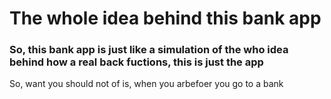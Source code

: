 # **The whole idea behind this bank app**
### So, this bank app is just like a simulation of the who idea behind how a real back fuctions, this is just the app
So, want you should not of is, when you arbefoer you go to a bank

